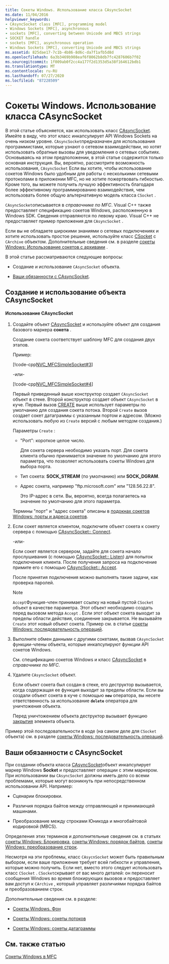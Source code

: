 ```yaml
---
title: Сокеты Windows. Использование класса CAsyncSocket
ms.date: 11/04/2016
helpviewer_keywords:
- CAsyncSocket class [MFC], programming model
- Windows Sockets [MFC], asynchronous
- sockets [MFC], converting between Unicode and MBCS strings
- SOCKET handle
- sockets [MFC], asynchronous operation
- Windows Sockets [MFC], converting Unicode and MBCS strings
ms.assetid: 825dae17-7c1b-4b86-8d6c-da7f1afb5d8d
ms.openlocfilehash: 6a3b3469b908eaf6f8062b8db7fc4287606b7f02
ms.sourcegitcommit: 1f009ab0f2cc4a177f2d1353d5a38f164612bdb1
ms.translationtype: MT
ms.contentlocale: ru-RU
ms.lasthandoff: 07/27/2020
ms.locfileid: "87228509"
---
```

# <a name="windows-sockets-using-class-casyncsocket"></a>Сокеты Windows. Использование класса CAsyncSocket

В этой статье объясняется, как использовать класс [CAsyncSocket](../mfc/reference/casyncsocket-class.md). Имейте в виду, что этот класс инкапсулирует API Windows Sockets на очень низком уровне. `CAsyncSocket`предназначен для использования программистами, которые узнают о сетевом взаимодействии, но хотят использовать обратные вызовы для уведомления о сетевых событиях. Основываясь на этом предположении, в этой статье содержится только основная инструкция. Вы, вероятно, рассмотрите возможность использования, `CAsyncSocket` Если вы хотите, чтобы использование сокетов Windows было удобным для работы с несколькими сетевыми протоколами в приложении MFC, но не хотите пожертвовать гибкостью. Кроме того, вы можете получить лучшую эффективность благодаря более эффективному программированию взаимодействия, чем использовать более общую альтернативную модель класса `CSocket` .

`CAsyncSocket`описывается в *справочнике по MFC*. Visual C++ также предоставляет спецификацию сокетов Windows, расположенную в Windows SDK. Сведения отправляются по левому краю. Visual C++ не предоставляет пример приложения для `CAsyncSocket` .

Если вы не обладаете широкими знаниями о сетевых подключениях и хотите использовать простое решение, используйте класс [CSocket](../mfc/reference/csocket-class.md) с `CArchive` объектом. Дополнительные сведения см. в разделе [сокеты Windows: Использование сокетов с архивами](../mfc/windows-sockets-using-sockets-with-archives.md) .

В этой статье рассматриваются следующие вопросы:

- Создание и использование `CAsyncSocket` объекта.

- [Ваши обязанности с CAsyncSocket](#_core_your_responsibilities_with_casyncsocket).

## <a name="creating-and-using-a-casyncsocket-object"></a><a name="_core_creating_and_using_a_casyncsocket_object"></a>Создание и использование объекта CAsyncSocket

#### <a name="to-use-casyncsocket"></a>Использование CAsyncSocket

1. Создайте объект [CAsyncSocket](../mfc/reference/casyncsocket-class.md) и используйте объект для создания базового маркера **сокета** .

   Создание сокета соответствует шаблону MFC для создания двух этапов.

   Пример:

   [!code-cpp[NVC_MFCSimpleSocket#3](../mfc/codesnippet/cpp/windows-sockets-using-class-casyncsocket_1.cpp)]

     -или-

   [!code-cpp[NVC_MFCSimpleSocket#4](../mfc/codesnippet/cpp/windows-sockets-using-class-casyncsocket_2.cpp)]

   Первый приведенный выше конструктор создает `CAsyncSocket` объект в стеке. Второй конструктор создает объект `CAsyncSocket` в куче. Первый вызов [CREATE](../mfc/reference/casyncsocket-class.md#create) выше использует параметры по умолчанию для создания сокета потока. Второй `Create` вызов создает сокет датаграммы с указанным портом и адресом. (Можно использовать любую из `Create` версий с любым методом создания.)

   Параметры `Create` :

   - "Port": короткое целое число.

      Для сокета сервера необходимо указать порт. Для сокета клиента обычно принимается значение по умолчанию для этого параметра, что позволяет использовать сокеты Windows для выбора порта.

   - Тип сокета: **SOCK_STREAM** (по умолчанию) или **SOCK_DGRAM**.

   - Адрес сокета, например "ftp.microsoft.com" или "128.56.22.8".

      Это IP-адрес в сети. Вы, вероятно, всегда полагаетесь на значение по умолчанию для этого параметра.

   Термины "порт" и "адрес сокета" описаны в [подокнах сокетов Windows: порты и адреса сокетов](../mfc/windows-sockets-ports-and-socket-addresses.md).

1. Если сокет является клиентом, подключите объект сокета к сокету сервера с помощью [CAsyncSocket:: Connect](../mfc/reference/casyncsocket-class.md#connect).

     -или-

   Если сокет является сервером, задайте для сокета начало прослушивания (с помощью [CAsyncSocket:: Listen](../mfc/reference/casyncsocket-class.md#listen)) для попыток подключения клиента. После получения запроса на подключение примите его с помощью [CAsyncSocket:: Accept](../mfc/reference/casyncsocket-class.md#accept).

   После принятия подключения можно выполнять такие задачи, как проверка паролей.

    > [!NOTE]
    >  `Accept`Функция-член принимает ссылку на новый пустой `CSocket` объект в качестве параметра. Этот объект необходимо создать перед вызовом метода `Accept` . Если этот объект сокета выходит за пределы области действия, соединение закрывается. Не вызывайте `Create` этот новый объект сокета. Пример см. в статье [сокеты Windows: последовательность операций](../mfc/windows-sockets-sequence-of-operations.md).

1. Выполните обмен данными с другими сокетами, вызвав `CAsyncSocket` функции-члены объекта, которые инкапсулируют функции API сокетов Windows.

   См. спецификацию сокетов Windows и класс [CAsyncSocket](../mfc/reference/casyncsocket-class.md) в *справочнике по MFC*.

1. Удалите `CAsyncSocket` объект.

   Если объект сокета был создан в стеке, его деструктор вызывается, когда содержащая ее функция выходит за пределы области. Если вы создали объект сокета в куче с помощью **`new`** оператора, вы несете ответственность за использование **`delete`** оператора для уничтожения объекта.

   Перед уничтожением объекта деструктор вызывает функцию [закрытия](../mfc/reference/casyncsocket-class.md#close) элемента объекта.

Пример этой последовательности в коде (на самом деле для `CSocket` объекта) см. в разделе [сокеты Windows: последовательность операций](../mfc/windows-sockets-sequence-of-operations.md).

## <a name="your-responsibilities-with-casyncsocket"></a><a name="_core_your_responsibilities_with_casyncsocket"></a>Ваши обязанности с CAsyncSocket

При создании объекта класса [CAsyncSocket](../mfc/reference/casyncsocket-class.md)объект инкапсулирует маркер Windows **Socket** и предоставляет операции с этим маркером. При использовании вы `CAsyncSocket` должны иметь дело со всеми проблемами, которые могут возникнуть при непосредственном использовании API. Например:

- Сценарии блокировки.

- Различия порядка байтов между отправляющей и принимающей машинами.

- Преобразование между строками Юникода и многобайтовой кодировкой (MBCS).

Определения этих терминов и дополнительные сведения см. в статьях [сокеты Windows: Блокировка](../mfc/windows-sockets-blocking.md), [сокеты Windows: порядок байтов](../mfc/windows-sockets-byte-ordering.md), [сокеты Windows: преобразование строк](../mfc/windows-sockets-converting-strings.md).

Несмотря на эти проблемы, класс `CAsycnSocket` может быть правильным выбором, если ваше приложение требует всей гибкости и управления, которые можно получить. Если нет, вместо этого следует использовать класс `CSocket` . `CSocket`скрывает от вас много деталей: он переносит сообщения Windows во время блокирующих вызовов и предоставляет вам доступ к `CArchive` , который управляет различиями порядка байтов и преобразованием строк.

Дополнительные сведения см. в разделе:

- [Сокеты Windows. Фон](../mfc/windows-sockets-background.md)

- [Сокеты Windows: сокеты потоков](../mfc/windows-sockets-stream-sockets.md)

- [Сокеты Windows: сокеты датаграммы](../mfc/windows-sockets-datagram-sockets.md)

## <a name="see-also"></a>См. также статью

[Сокеты Windows в MFC](../mfc/windows-sockets-in-mfc.md)
